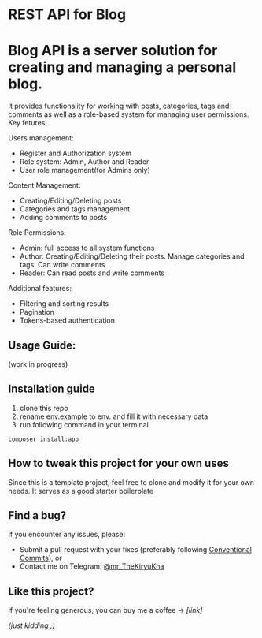 # REST API for Blog


# Blog API is a server solution for creating and managing a personal blog.

It provides functionality for working with posts, categories, tags and comments as well as a role-based system for managing user permissions. Key fetures:

Users management:

* Register and Authorization system
* Role system: Admin, Author and Reader
* User role management(for Admins only)

Content Management:

* Creating/Editing/Deleting posts
* Categories and tags management
* Adding comments to posts

Role Permissions:

* Admin: full access to all system functions
* Author: Creating/Editing/Deleting their posts. Manage categories and tags. Can write comments
* Reader: Can read posts and write comments

Additional features:

* Filtering and sorting results
* Pagination
* Tokens-based authentication


## Usage Guide:

(work in progress)

## Installation guide

1. clone this repo
2. rename env.example to env. and fill it with necessary data
3. run following command in your terminal

```
composer install:app
```

## How to tweak this project for your own uses

Since this is a template project, feel free to clone and modify it for your own needs. It serves as a good starter boilerplate

## Find a bug?

If you encounter any issues, please:

* Submit a pull request with your fixes (preferably following <a href=https://www.conventionalcommits.org/en/v1.0.0/>Conventional Commits</a>), or
* Contact me on Telegram: <a href=https://t.me/mr_TheKiryuKha>@mr_TheKiryuKha</a>

## Like this project?

If you're feeling generous, you can buy me a coffee -> *[link]*

*(just kidding ;)*